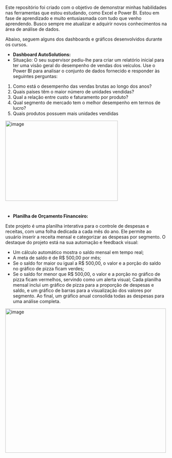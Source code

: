 Este repositório foi criado com o objetivo de demonstrar minhas habilidades nas ferramentas que estou estudando, como Excel e Power BI. Estou em fase de aprendizado e muito entusiasmada com tudo que venho aprendendo. Busco sempre me atualizar e adquirir novos conhecimentos na área de análise de dados.

Abaixo, seguem alguns dos dashboards e gráficos desenvolvidos durante os cursos.

* <b>Dashboard AutoSolutions:</b>
* Situação: O seu supervisor pediu-lhe para criar um relatório inicial para ter uma visão geral do desempenho de vendas dos veículos. Use o Power BI para analisar o conjunto de dados fornecido e responder às seguintes perguntas:
1. Como está o desempenho das vendas brutas ao longo dos 
anos?
2. Quais países têm o maior número de unidades vendidas?
3. Qual a relação entre custo e faturamento por produto?
4. Qual segmento de mercado tem o melhor desempenho em 
termos de lucro?
5. Quais produtos possuem mais unidades vendidas
<img width="350" height="250" alt="image" src="https://github.com/user-attachments/assets/ac0b83dd-f7ee-4f65-818c-926116ee3b43"/>

#

* <b>Planilha de Orçamento Financeiro:</b>

Este projeto é uma planilha interativa para o controle de despesas e receitas, com uma folha dedicada a cada mês do ano. Ele permite ao usuário inserir a receita mensal e categorizar as despesas por segmento.
O destaque do projeto está na sua automação e feedback visual:
* Um cálculo automático mostra o saldo mensal em tempo real;
* A meta de saldo é de R$ 500,00 por mês;
* Se o saldo for maior ou igual a R$ 500,00, o valor e a porção do saldo no gráfico de pizza ficam verdes;
* Se o saldo for menor que R$ 500,00, o valor e a porção no gráfico de pizza ficam vermelhos, servindo como um alerta visual;
Cada planilha mensal inclui um gráfico de pizza para a proporção de despesas e saldo, e um gráfico de barras para a visualização dos valores por segmento. Ao final, um gráfico anual consolida todas as despesas para uma análise completa.
<img width="500" height="450" alt="image" src="https://github.com/user-attachments/assets/7d8d2ef5-a904-4e82-9124-07c5268a2a82" />

